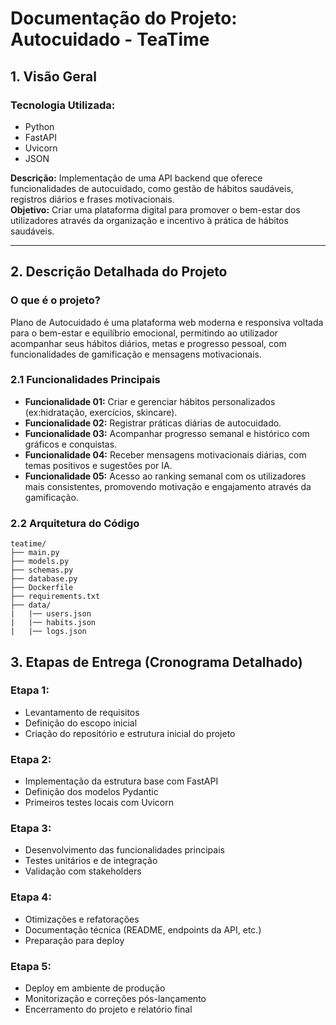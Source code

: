 # Documentação do Projeto: Autocuidado - TeaTime
## 1. Visão Geral

### Tecnologia Utilizada:
- Python  
- FastAPI  
- Uvicorn  
- JSON  

**Descrição:** Implementação de uma API backend que oferece funcionalidades de autocuidado, como gestão de hábitos saudáveis, registros diários e frases motivacionais.   
**Objetivo:** Criar uma plataforma digital para promover o bem-estar dos utilizadores através da organização e incentivo à prática de hábitos saudáveis.

---

## 2. Descrição Detalhada do Projeto

### O que é o projeto?
Plano de Autocuidado é uma plataforma web moderna e responsiva voltada para o bem-estar e equilíbrio emocional, permitindo ao utilizador acompanhar seus hábitos diários, metas e progresso pessoal, com funcionalidades de gamificação e mensagens motivacionais.

### 2.1 Funcionalidades Principais
- **Funcionalidade 01:** Criar e gerenciar hábitos personalizados (ex:hidratação, exercícios, skincare).  
- **Funcionalidade 02:** Registrar práticas diárias de autocuidado. 
- **Funcionalidade 03:** Acompanhar progresso semanal e histórico com gráficos e conquistas.  
- **Funcionalidade 04:** Receber mensagens motivacionais diárias, com temas positivos e sugestôes por IA.  
- **Funcionalidade 05:** Acesso ao ranking semanal com os utilizadores mais consistentes, promovendo motivação e engajamento através da gamificação.

### 2.2 Arquitetura do Código
```plaintext
teatime/
├── main.py                         
├── models.py          
├── schemas.py         
├── database.py  
├── Dockerfile
├── requirements.txt     
├── data/
|   |── users.json         
|   |── habits.json          
|   |── logs.json          
```

## 3. Etapas de Entrega (Cronograma Detalhado)

### Etapa 1:
- Levantamento de requisitos
- Definição do escopo inicial
- Criação do repositório e estrutura inicial do projeto

### Etapa 2:
- Implementação da estrutura base com FastAPI
- Definição dos modelos Pydantic
- Primeiros testes locais com Uvicorn

### Etapa 3:
- Desenvolvimento das funcionalidades principais
- Testes unitários e de integração
- Validação com stakeholders

### Etapa 4:
- Otimizações e refatorações
- Documentação técnica (README, endpoints da API, etc.)
- Preparação para deploy

### Etapa 5:
- Deploy em ambiente de produção
- Monitorização e correções pós-lançamento
- Encerramento do projeto e relatório final

